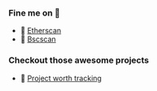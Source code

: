 ### Fine me on 👋

- 💎 [Etherscan](https://etherscan.io/address/0xf7de62b65768a169279be74b12faa65a22fb38d3)
- 🧁 [Bscscan](https://bscscan.com/address/0xf7de62b65768a169279be74b12faa65a22fb38d3)

### Checkout those awesome projects

- 🥇 [Project worth tracking](https://github.com/Mc01?tab=stars)
